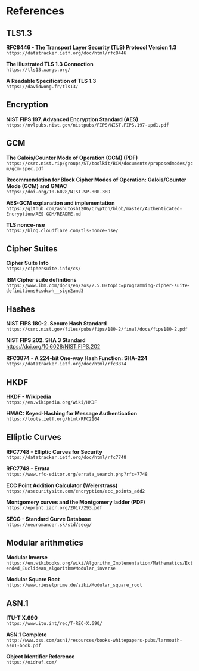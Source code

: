 # References

## TLS1.3

**RFC8446 - The Transport Layer Security (TLS) Protocol Version 1.3**  
``https://datatracker.ietf.org/doc/html/rfc8446``

**The Illustrated TLS 1.3 Connection**  
`https://tls13.xargs.org/`

**A Readable Specification of TLS 1.3**  
`https://davidwong.fr/tls13/`

## Encryption

**NIST FIPS 197. Advanced Encryption Standard (AES)**  
`https://nvlpubs.nist.gov/nistpubs/FIPS/NIST.FIPS.197-upd1.pdf`

## GCM

**The Galois/Counter Mode of Operation (GCM) (PDF)**  
`https://csrc.nist.rip/groups/ST/toolkit/BCM/documents/proposedmodes/gcm/gcm-spec.pdf`

**Recommendation for Block Cipher Modes of Operation:  Galois/Counter Mode (GCM) and GMAC**  
`https://doi.org/10.6028/NIST.SP.800-38D`

**AES-GCM explanation and implementation**  
`https://github.com/ashutosh1206/Crypton/blob/master/Authenticated-Encryption/AES-GCM/README.md`

**TLS nonce-nse**  
`https://blog.cloudflare.com/tls-nonce-nse/`

## Cipher Suites

**Cipher Suite Info**  
`https://ciphersuite.info/cs/`

**IBM Cipher suite definitions**  
`https://www.ibm.com/docs/en/zos/2.5.0?topic=programming-cipher-suite-definitions#csdcwh__sign2and3`

## Hashes

**NIST FIPS 180-2. Secure Hash Standard**  
`https://csrc.nist.gov/files/pubs/fips/180-2/final/docs/fips180-2.pdf`

**NIST FIPS 202. SHA 3 Standard**  
https://doi.org/10.6028/NIST.FIPS.202

**RFC3874 - A 224-bit One-way Hash Function: SHA-224**  
``https://datatracker.ietf.org/doc/html/rfc3874``

## HKDF

**HKDF - Wikipedia**  
`https://en.wikipedia.org/wiki/HKDF`

**HMAC: Keyed-Hashing for Message Authentication**  
`https://tools.ietf.org/html/RFC2104`

## Elliptic Curves

**RFC7748 - Elliptic Curves for Security**  
`https://datatracker.ietf.org/doc/html/rfc7748`

**RFC7748 - Errata**  
`https://www.rfc-editor.org/errata_search.php?rfc=7748`

**ECC Point Addition Calculator (Weierstrass)**  
`https://asecuritysite.com/encryption/ecc_points_add2`

**Montgomery curves and the Montgomery ladder (PDF)**  
`https://eprint.iacr.org/2017/293.pdf`

**SECG - Standard Curve Database**  
`https://neuromancer.sk/std/secg/`

## Modular arithmetics

**Modular Inverse**  
`https://en.wikibooks.org/wiki/Algorithm_Implementation/Mathematics/Extended_Euclidean_algorithm#Modular_inverse`

**Modular Square Root**  
`https://www.rieselprime.de/ziki/Modular_square_root`

## ASN.1

**ITU-T X.690**  
`https://www.itu.int/rec/T-REC-X.690/`

**ASN.1 Complete**  
`http://www.oss.com/asn1/resources/books-whitepapers-pubs/larmouth-asn1-book.pdf`

**Object Identifier Reference**  
`https://oidref.com/`
